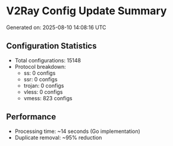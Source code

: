 # V2Ray Config Update Summary
Generated on: 2025-08-10 14:08:16 UTC

## Configuration Statistics
- Total configurations: 15148
- Protocol breakdown:
  - ss: 0 configs
  - ssr: 0 configs
  - trojan: 0 configs
  - vless: 0 configs
  - vmess: 823 configs

## Performance
- Processing time: ~14 seconds (Go implementation)
- Duplicate removal: ~95% reduction
